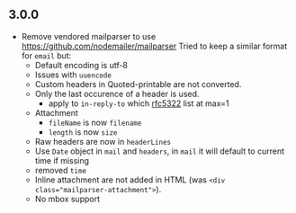 

## 3.0.0

- Remove vendored mailparser to use https://github.com/nodemailer/mailparser
  Tried to keep a similar format for `email` but:
    -  Default encoding is utf-8
    - Issues with `uuencode`
  	- Custom headers in Quoted-printable are not converted.
  	- Only the last occurence of a header is used.
  		- apply to `in-reply-to` which [rfc5322](https://www.rfc-editor.org/rfc/rfc5322) list at max=1
    - Attachment
      - `fileName` is now `filename`
      - `length` is now `size`
    - Raw headers are now in `headerLines`
    - Use `Date` object in `mail` and `headers`, in `mail` it will default to current time if missing
    - removed `time`
    - Inline attachment are not added in HTML (was `<div class="mailparser-attachment">`).
    - No mbox support


